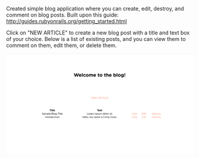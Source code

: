 Created simple blog application where you can create, edit, destroy, and comment on blog posts. Built upon this guide: http://guides.rubyonrails.org/getting_started.html

Click on "NEW ARTICLE" to create a new blog post with a title and text box of your choice. Below is a list of existing posts, and you can view them to comment on them, edit them, or delete them.

![alt text](https://raw.githubusercontent.com/egosti/rails_mini_project/master/app_screenshot.png)
